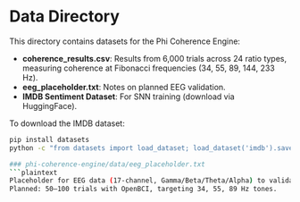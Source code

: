 # Data Directory

This directory contains datasets for the Phi Coherence Engine:
- **coherence_results.csv**: Results from 6,000 trials across 24 ratio types, measuring coherence at Fibonacci frequencies (34, 55, 89, 144, 233 Hz).
- **eeg_placeholder.txt**: Notes on planned EEG validation.
- **IMDB Sentiment Dataset**: For SNN training (download via HuggingFace).

To download the IMDB dataset:
```bash
pip install datasets
python -c "from datasets import load_dataset; load_dataset('imdb').save_to_disk('phi-coherence-engine/data/imdb')"

### phi-coherence-engine/data/eeg_placeholder.txt
```plaintext
Placeholder for EEG data (17-channel, Gamma/Beta/Theta/Alpha) to validate Fibonacci Coherence.
Planned: 50–100 trials with OpenBCI, targeting 34, 55, 89 Hz tones.

